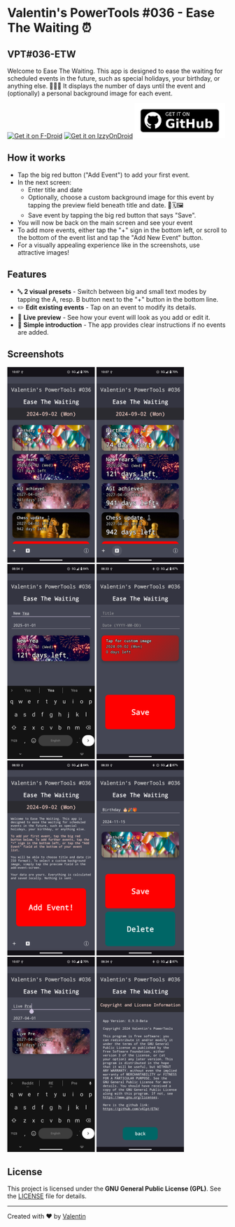 # Valentin's PowerTools #036 - Ease The Waiting ⏰
## VPT#036-ETW
Welcome to Ease The Waiting. This app is designed to ease the waiting for scheduled events in the future, such as special holidays, your birthday, or anything else. 🎉🎂🌴 It displays the number of days until the event and (optionally) a personal background image for each event.

[<img src="https://fdroid.gitlab.io/artwork/badge/get-it-on.png" alt="Get it on F-Droid" height="80">](https://f-droid.org/packages/v4lpt.vpt.f036.esw/)
[<img src="https://gitlab.com/IzzyOnDroid/repo/-/raw/master/assets/IzzyOnDroid.png" alt="Get it on IzzyOnDroid" height="80">](https://apt.izzysoft.de/fdroid/index/apk/v4lpt.vpt.f036.esw)
[<img src="https://raw.githubusercontent.com/v4lpt/GDP/master/Badge/github.png" alt="Get it on GitHub" height="80">](https://github.com/v4lpt/ETW/releases/latest)

## How it works 
* Tap the big red button ("Add Event") to add your first event.
* In the next screen:
	* Enter title and date 
	* Optionally, choose a custom background image for this event by tapping the preview field beneath title and date. 📝🗓️🖼️
	* Save event by tapping the big red button that says "Save".
* You will now be back on the main screen and see your event 
* To add more events, either tap the "+" sign in the bottom left, or scroll to the bottom of the event list and tap the "Add New Event" button.
* For a visually appealing experience like in the screenshots, use attractive images!

## Features 
* 🔤 <b>2 visual presets</b> - Switch between big and small text modes by tapping the A, resp. B button next to the "+" button in the bottom line.
* ✏️ <b>Edit existing events</b> - Tap on an event to modify its details.
* 🔴 <b>Live preview</b> - See how your event will look as you add or edit it.
* 🚀 <b>Simple introduction</b> - The app provides clear instructions if no events are added.


## Screenshots 
[<img width=200 alt="Screenshot 1"
src="fastlane/metadata/android/en-US/images/phoneScreenshots/1.png?raw=true">](Screenshot)
[<img width=200 alt="Screenshot 2"
src="fastlane/metadata/android/en-US/images/phoneScreenshots/2.png?raw=true">](Screenshot)
[<img width=200 alt="Screenshot 3"
src="fastlane/metadata/android/en-US/images/phoneScreenshots/3.png?raw=true">](Screenshot)
[<img width=200 alt="Screenshot 4"
src="fastlane/metadata/android/en-US/images/phoneScreenshots/4.png?raw=true">](Screenshot)
[<img width=200 alt="Screenshot 5"
src="fastlane/metadata/android/en-US/images/phoneScreenshots/5.png?raw=true">](Screenshot)
[<img width=200 alt="Screenshot 6"
src="fastlane/metadata/android/en-US/images/phoneScreenshots/6.png?raw=true">](Screenshot)
[<img width=200 alt="Screenshot 7"
src="fastlane/metadata/android/en-US/images/phoneScreenshots/7.png?raw=true">](Screenshot)
[<img width=200 alt="Screenshot 8"
src="fastlane/metadata/android/en-US/images/phoneScreenshots/8.png?raw=true">](Screenshot)

## License

This project is licensed under the **GNU General Public License (GPL)**. See the [LICENSE](LICENSE) file for details.

---

Created with :heart: by [Valentin](https://github.com/v4lpt)
